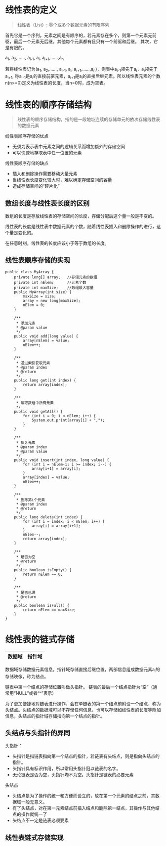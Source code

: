 # 线性表的定义
>线性表（List）: 零个或多个数据元素的有限序列

首先它是一个序列。元素之间是有顺序的，若元素存在多个，则第一个元素无前驱，最后一个元素无后继，其他每个元素都有且只有一个前驱和后继。
其次，它是有限的。

a<sub>1</sub>, a<sub>2</sub>,……, a<sub>i-1</sub>, a<sub>i</sub>, a<sub>i+1</sub>,……,a<sub>n</sub>

若将线性表记为(a<sub>1</sub>, a<sub>2</sub>,……, a<sub>i-1</sub>, a<sub>i</sub>, a<sub>i+1</sub>,……,a<sub>n</sub>)，则表中a<sub>i-1</sub>领先于a<sub>i</sub>，a<sub>i</sub>领先于a<sub>i+1</sub>, 称a<sub>i-1</sub>是a<sub>i</sub>的直接前驱元素，a<sub>i+1</sub>是a<sub>i</sub>的直接后继元素。所以线性表元素的个数n(n>=0)定义为线性表的长度，当n=0时，成为空表。

# 线性表的顺序存储结构
>线性表的顺序存储结构，指的是一段地址连续的存储单元的依次存储线性表的数据元素

线性表顺序存储的优点

- 无须为表示表中元素之间的逻辑关系而增加额外的存储空间
- 可以快速地存取表中任一位置的元素

线性表顺序存储的缺点

- 插入和删除操作需要移动大量元素
- 当线性表长度变化较大时，难以确定存储空间的容量
- 造成存储空间的“碎片化”

## 数组长度与线性表长度的区别
数组的长度是存放线性表的存储空间的长度，存储分配后这个量一般是不变的。

线性表的长度是线性表中数据元素的个数，随着线性表插入和删除操作的进行，这个量是变化的。

在任意时刻，线性表的长度应该小于等于数组的长度。

## 线性表顺序存储的实现

	public class MyArray {
	    private long[] array;   //存储元素的数组
	    private int nElem;      //元素个数
	    private int maxSize;    //数组最大容量
	    public MyArray(int size) {
	        maxSize = size;
	        array = new long[maxSize];
	        nElem = 0;
	    }
	
	    /**
	     * 添加元素
	     * @param value
	     */
	    public void add(long value) {
	        array[nElem] = value;
	        nElem++;
	    }
	
	    /**
	     * 通过索引获取元素
	     * @param index
	     * @return
	     */
	    public long get(int index) {
	        return array[index];
	    }
	
	    /**
	     * 读取数组中所有元素
	     */
	    public void getAll() {
	        for (int i = 0; i < nElem; i++) {
	            System.out.print(array[i] + ",");
	        }
	    }
	
	    /**
	     * 插入元素
	     * @param index
	     * @param value
	     */
	    public void insert(int index, long value) {
	        for (int i = nElem-1; i >= index; i--) {
	            array[i+1] = array[i];
	        }
	        array[index] = value;
	        nElem++;
	    }
	
	    /**
	     * 删除第i个元素
	     * @param index
	     * @return
	     */
	    public long delete(int index) {
	        for (int i = index; i < nElem; i++) {
	            array[i] = array[i+1];
	        }
	        nElem--;
	        return array[index];
	    }
	
	    /**
	     * 是否为空
	     * @return
	     */
	    public boolean isEmpty() {
	        return nElem == 0;
	    }
	
	    /**
	     * 是否已满
	     * @return
	     */
	    public boolean isFull() {
	        return nElem == maxSize;
	    }
	}

# 线性表的链式存储

| 数据域 | 指针域 |
| ------| ------|

数据域存储数据元素信息，指针域存储直接后继位置，两部信息组成数据元素a<sub>i</sub>的存储映像，称为结点。

链表中第一个结点的存储位置叫做头指针。
链表的最后一个结点指针为“空”（通常用“NULL”或者“^”表示）

为了更加便捷地对链表进行操作，会在单链表的第一个结点前附设一个结点，称为头结点。头结点的数据域可以不存储任何信息，也可以存储如线性表的长度等附加信息，头结点的指针域存储指向第一个结点的指针。

## 头结点与头指针的异同
头指针：

- 头指针是指链表指向第一个结点的指针，若链表有头结点，则是指向头结点的指针。
- 头指针具有标识作用，所以常用头指针冠以链表的名字。
- 无论链表是否为空，头指针均不为空。头指针是链表的必要元素

头结点

- 头结点是为了操作的统一和方便而设立的，放在第一个元素的结点之前，其数据域一般无意义。
- 有了头结点，对在第一元素结点前插入结点和删除第一结点，其操作与其他结点的操作就统一了
- 头结点不一定是链表必须要素

## 线性表链式存储实现
